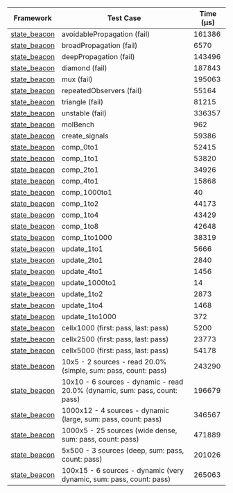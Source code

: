 | Framework | Test Case | Time (μs) |
| --- | --- | --- |
| [state_beacon](https://github.com/jinyus/dart_beacon) | avoidablePropagation (fail) | 161386 |
| [state_beacon](https://github.com/jinyus/dart_beacon) | broadPropagation (fail) | 6570 |
| [state_beacon](https://github.com/jinyus/dart_beacon) | deepPropagation (fail) | 143496 |
| [state_beacon](https://github.com/jinyus/dart_beacon) | diamond (fail) | 187843 |
| [state_beacon](https://github.com/jinyus/dart_beacon) | mux (fail) | 195063 |
| [state_beacon](https://github.com/jinyus/dart_beacon) | repeatedObservers (fail) | 55164 |
| [state_beacon](https://github.com/jinyus/dart_beacon) | triangle (fail) | 81215 |
| [state_beacon](https://github.com/jinyus/dart_beacon) | unstable (fail) | 336357 |
| [state_beacon](https://github.com/jinyus/dart_beacon) | molBench | 962 |
| [state_beacon](https://github.com/jinyus/dart_beacon) | create_signals | 59386 |
| [state_beacon](https://github.com/jinyus/dart_beacon) | comp_0to1 | 52415 |
| [state_beacon](https://github.com/jinyus/dart_beacon) | comp_1to1 | 53820 |
| [state_beacon](https://github.com/jinyus/dart_beacon) | comp_2to1 | 34926 |
| [state_beacon](https://github.com/jinyus/dart_beacon) | comp_4to1 | 15868 |
| [state_beacon](https://github.com/jinyus/dart_beacon) | comp_1000to1 | 40 |
| [state_beacon](https://github.com/jinyus/dart_beacon) | comp_1to2 | 44173 |
| [state_beacon](https://github.com/jinyus/dart_beacon) | comp_1to4 | 43429 |
| [state_beacon](https://github.com/jinyus/dart_beacon) | comp_1to8 | 42648 |
| [state_beacon](https://github.com/jinyus/dart_beacon) | comp_1to1000 | 38319 |
| [state_beacon](https://github.com/jinyus/dart_beacon) | update_1to1 | 5666 |
| [state_beacon](https://github.com/jinyus/dart_beacon) | update_2to1 | 2840 |
| [state_beacon](https://github.com/jinyus/dart_beacon) | update_4to1 | 1456 |
| [state_beacon](https://github.com/jinyus/dart_beacon) | update_1000to1 | 14 |
| [state_beacon](https://github.com/jinyus/dart_beacon) | update_1to2 | 2873 |
| [state_beacon](https://github.com/jinyus/dart_beacon) | update_1to4 | 1468 |
| [state_beacon](https://github.com/jinyus/dart_beacon) | update_1to1000 | 372 |
| [state_beacon](https://github.com/jinyus/dart_beacon) | cellx1000 (first: pass, last: pass) | 5200 |
| [state_beacon](https://github.com/jinyus/dart_beacon) | cellx2500 (first: pass, last: pass) | 23773 |
| [state_beacon](https://github.com/jinyus/dart_beacon) | cellx5000 (first: pass, last: pass) | 54178 |
| [state_beacon](https://github.com/jinyus/dart_beacon) | 10x5 - 2 sources - read 20.0% (simple, sum: pass, count: pass) | 243290 |
| [state_beacon](https://github.com/jinyus/dart_beacon) | 10x10 - 6 sources - dynamic - read 20.0% (dynamic, sum: pass, count: pass) | 196679 |
| [state_beacon](https://github.com/jinyus/dart_beacon) | 1000x12 - 4 sources - dynamic (large, sum: pass, count: pass) | 346567 |
| [state_beacon](https://github.com/jinyus/dart_beacon) | 1000x5 - 25 sources (wide dense, sum: pass, count: pass) | 471889 |
| [state_beacon](https://github.com/jinyus/dart_beacon) | 5x500 - 3 sources (deep, sum: pass, count: pass) | 201026 |
| [state_beacon](https://github.com/jinyus/dart_beacon) | 100x15 - 6 sources - dynamic (very dynamic, sum: pass, count: pass) | 265063 |
